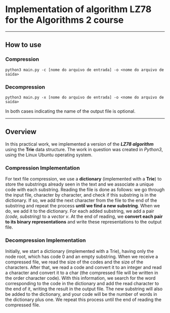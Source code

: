 # Implementation of algorithm LZ78 for the Algorithms 2 course
------------------------------------------------------

## How to use

### Compression
``` console
python3 main.py -c [nome do arquivo de entrada] -o <nome do arquivo de saída>
```
### Decompression
```console
python3 main.py -x [nome do arquivo de entrada] -o <nome do arquivo de saída>
```

In both cases indicating the name of the output file is optional.

------------------------------------------------------

## Overview

In this practical work, we implemented a version of the ***LZ78 algorithm*** using the **Trie** data structure. The work in question was created in *Python3*, using the Linux Ubuntu operating system.

### Compression Implementation

For text file compression, we use a **dictionary** (implemented with a **Trie**) to store the substrings already seen in the text and we associate a unique code with each substring. Reading the file is done as follows: we go through the input file, character by character, and check if this substring is in the dictionary. If so, we add the next character from the file to the end of the substring and repeat the process **until we find a new substring**. When we do, we add it to the dictionary. For each added substring, we add a pair *(code, substring)* to a *vector v*.
At the end of reading, we **convert each pair to its binary representations** and write these representations to the output file.

### Decompression Implementation

Initially, we start a dictionary (implemented with a Trie), having only the node root, which has code 0 and an empty substring. When we receive a compressed file, we read the size of the codes and the size of the characters. After that, we read a code and convert it to an integer and read a character and convert it to a char (the compressed file will be written in the order character code). With this information, we search for the word corresponding to the code in the dictionary and add the read character to the end of it, writing the result in the output file. The new substring will also be added to the dictionary, and your code will be the number of words in the dictionary plus one. We repeat this process until the end of reading the compressed file.
